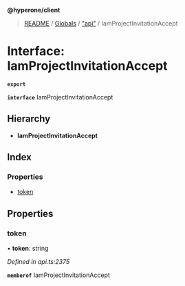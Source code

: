 **@hyperone/client**

> [README](../README.md) / [Globals](../globals.md) / ["api"](../modules/_api_.md) / IamProjectInvitationAccept

# Interface: IamProjectInvitationAccept

**`export`** 

**`interface`** IamProjectInvitationAccept

## Hierarchy

* **IamProjectInvitationAccept**

## Index

### Properties

* [token](_api_.iamprojectinvitationaccept.md#token)

## Properties

### token

•  **token**: string

*Defined in api.ts:2375*

**`memberof`** IamProjectInvitationAccept
